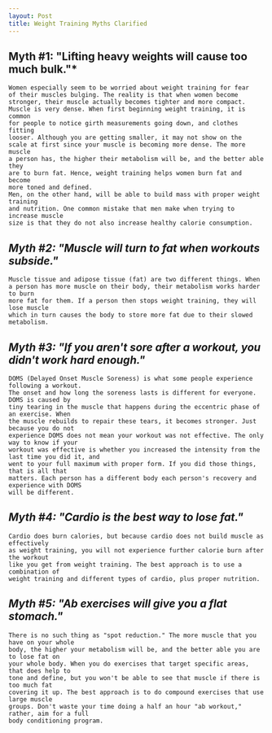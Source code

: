 ```yaml
---
layout: Post
title: Weight Training Myths Clarified
---
```


## Myth #1: "Lifting heavy weights will cause too much bulk."*
	Women especially seem to be worried about weight training for fear 
	of their muscles bulging. The reality is that when women become 
	stronger, their muscle actually becomes tighter and more compact. 
	Muscle is very dense. When first beginning weight training, it is common 
	for people to notice girth measurements going down, and clothes fitting 
	looser. Although you are getting smaller, it may not show on the 
	scale at first since your muscle is becoming more dense. The more muscle 
	a person has, the higher their metabolism will be, and the better able they 
	are to burn fat. Hence, weight training helps women burn fat and become 
	more toned and defined. 
	Men, on the other hand, will be able to build mass with proper weight training 
	and nutrition. One common mistake that men make when trying to increase muscle 
	size is that they do not also increase healthy calorie consumption. 

## *Myth #2: "Muscle will turn to fat when workouts subside."*
	Muscle tissue and adipose tissue (fat) are two different things. When
	a person has more muscle on their body, their metabolism works harder to burn 
	more fat for them. If a person then stops weight training, they will lose muscle 
	which in turn causes the body to store more fat due to their slowed metabolism. 

## *Myth #3: "If you aren't sore after a workout, you didn't work hard enough."*
	DOMS (Delayed Onset Muscle Soreness) is what some people experience following a workout. 
	The onset and how long the soreness lasts is different for everyone. DOMS is caused by 
	tiny tearing in the muscle that happens during the eccentric phase of an exercise. When 
	the muscle rebuilds to repair these tears, it becomes stronger. Just because you do not 
	experience DOMS does not mean your workout was not effective. The only way to know if your 
	workout was effective is whether you increased the intensity from the last time you did it, and
	went to your full maximum with proper form. If you did those things, that is all that 
	matters. Each person has a different body each person's recovery and experience with DOMS
	will be different. 

## *Myth #4: "Cardio is the best way to lose fat."*
	Cardio does burn calories, but because cardio does not build muscle as effectively 
	as weight training, you will not experience further calorie burn after the workout
	like you get from weight training. The best approach is to use a combination of 
	weight training and different types of cardio, plus proper nutrition. 

## *Myth #5: "Ab exercises will give you a flat stomach."* 
	There is no such thing as "spot reduction." The more muscle that you have on your whole
	body, the higher your metabolism will be, and the better able you are to lose fat on 
	your whole body. When you do exercises that target specific areas, that does help to 
	tone and define, but you won't be able to see that muscle if there is too much fat 
	covering it up. The best approach is to do compound exercises that use large muscle 
	groups. Don't waste your time doing a half an hour "ab workout," rather, aim for a full 
	body conditioning program. 